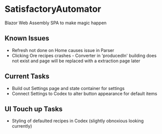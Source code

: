 # SatisfactoryAutomator
Blazor Web Assembly SPA to make magic happen

## Known Issues
- Refresh not done on Home causes issue in Parser
- Clicking Ore recipes crashes - Converter in 'producedIn' building does not exist and page will be replaced with a extraction page later

## Current Tasks
- Build out Settings page and state container for settings
- Connect Settings to Codex to alter button appearance for default items

## UI Touch up Tasks
- Styling of defaulted recipes in Codex (slightly obnoxious looking currently)
